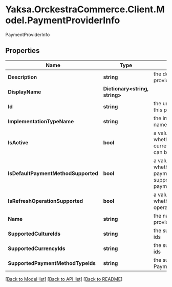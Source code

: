 # Yaksa.OrckestraCommerce.Client.Model.PaymentProviderInfo
PaymentProviderInfo

## Properties

Name | Type | Description | Notes
------------ | ------------- | ------------- | -------------
**Description** | **string** | the description for this provider | [optional] 
**DisplayName** | **Dictionary&lt;string, string&gt;** |  | [optional] 
**Id** | **string** | the unique identifier for this provider | [optional] 
**ImplementationTypeName** | **string** | the implementation type name of this provider | [optional] 
**IsActive** | **bool** | a value indicating whether this provider is currently enabled and can be used | [optional] 
**IsDefaultPaymentMethodSupported** | **bool** | a value indicating whether default payment method is supported for the payment provider | [optional] 
**IsRefreshOperationSupported** | **bool** | a value indicating whether refresh operation is supported | [optional] 
**Name** | **string** | the name for this provider | [optional] 
**SupportedCultureIds** | **string** | the supported culture ids | [optional] 
**SupportedCurrencyIds** | **string** | the supported currency ids | [optional] 
**SupportedPaymentMethodTypeIds** | **string** | the supported PaymentMethodTypeIds | [optional] 

[[Back to Model list]](../README.md#documentation-for-models) [[Back to API list]](../README.md#documentation-for-api-endpoints) [[Back to README]](../README.md)

